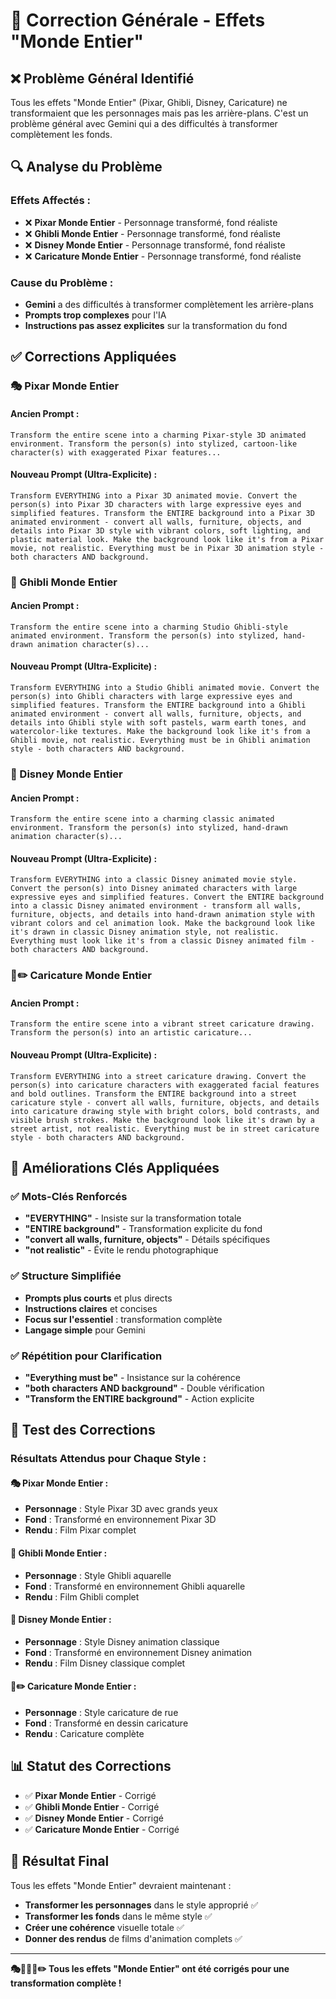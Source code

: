 # 🔧 Correction Générale - Effets "Monde Entier"

## ❌ **Problème Général Identifié**

Tous les effets "Monde Entier" (Pixar, Ghibli, Disney, Caricature) ne transformaient que les personnages mais pas les arrière-plans. C'est un problème général avec Gemini qui a des difficultés à transformer complètement les fonds.

## 🔍 **Analyse du Problème**

### **Effets Affectés :**
- ❌ **Pixar Monde Entier** - Personnage transformé, fond réaliste
- ❌ **Ghibli Monde Entier** - Personnage transformé, fond réaliste  
- ❌ **Disney Monde Entier** - Personnage transformé, fond réaliste
- ❌ **Caricature Monde Entier** - Personnage transformé, fond réaliste

### **Cause du Problème :**
- **Gemini** a des difficultés à transformer complètement les arrière-plans
- **Prompts trop complexes** pour l'IA
- **Instructions pas assez explicites** sur la transformation du fond

## ✅ **Corrections Appliquées**

### **🎭 Pixar Monde Entier**

#### **Ancien Prompt :**
```
Transform the entire scene into a charming Pixar-style 3D animated environment. Transform the person(s) into stylized, cartoon-like character(s) with exaggerated Pixar features...
```

#### **Nouveau Prompt (Ultra-Explicite) :**
```
Transform EVERYTHING into a Pixar 3D animated movie. Convert the person(s) into Pixar 3D characters with large expressive eyes and simplified features. Transform the ENTIRE background into a Pixar 3D animated environment - convert all walls, furniture, objects, and details into Pixar 3D style with vibrant colors, soft lighting, and plastic material look. Make the background look like it's from a Pixar movie, not realistic. Everything must be in Pixar 3D animation style - both characters AND background.
```

### **🎨 Ghibli Monde Entier**

#### **Ancien Prompt :**
```
Transform the entire scene into a charming Studio Ghibli-style animated environment. Transform the person(s) into stylized, hand-drawn animation character(s)...
```

#### **Nouveau Prompt (Ultra-Explicite) :**
```
Transform EVERYTHING into a Studio Ghibli animated movie. Convert the person(s) into Ghibli characters with large expressive eyes and simplified features. Transform the ENTIRE background into a Ghibli animated environment - convert all walls, furniture, objects, and details into Ghibli style with soft pastels, warm earth tones, and watercolor-like textures. Make the background look like it's from a Ghibli movie, not realistic. Everything must be in Ghibli animation style - both characters AND background.
```

### **🏰 Disney Monde Entier**

#### **Ancien Prompt :**
```
Transform the entire scene into a charming classic animated environment. Transform the person(s) into stylized, hand-drawn animation character(s)...
```

#### **Nouveau Prompt (Ultra-Explicite) :**
```
Transform EVERYTHING into a classic Disney animated movie style. Convert the person(s) into Disney animated characters with large expressive eyes and simplified features. Convert the ENTIRE background into a classic Disney animated environment - transform all walls, furniture, objects, and details into hand-drawn animation style with vibrant colors and cel animation look. Make the background look like it's drawn in classic Disney animation style, not realistic. Everything must look like it's from a classic Disney animated film - both characters AND background.
```

### **🎨✏️ Caricature Monde Entier**

#### **Ancien Prompt :**
```
Transform the entire scene into a vibrant street caricature drawing. Transform the person(s) into an artistic caricature...
```

#### **Nouveau Prompt (Ultra-Explicite) :**
```
Transform EVERYTHING into a street caricature drawing. Convert the person(s) into caricature characters with exaggerated facial features and bold outlines. Transform the ENTIRE background into a street caricature style - convert all walls, furniture, objects, and details into caricature drawing style with bright colors, bold contrasts, and visible brush strokes. Make the background look like it's drawn by a street artist, not realistic. Everything must be in street caricature style - both characters AND background.
```

## 🎯 **Améliorations Clés Appliquées**

### **✅ Mots-Clés Renforcés**
- **"EVERYTHING"** - Insiste sur la transformation totale
- **"ENTIRE background"** - Transformation explicite du fond
- **"convert all walls, furniture, objects"** - Détails spécifiques
- **"not realistic"** - Évite le rendu photographique

### **✅ Structure Simplifiée**
- **Prompts plus courts** et plus directs
- **Instructions claires** et concises
- **Focus sur l'essentiel** : transformation complète
- **Langage simple** pour Gemini

### **✅ Répétition pour Clarification**
- **"Everything must be"** - Insistance sur la cohérence
- **"both characters AND background"** - Double vérification
- **"Transform the ENTIRE background"** - Action explicite

## 🚀 **Test des Corrections**

### **Résultats Attendus pour Chaque Style :**

#### **🎭 Pixar Monde Entier :**
- **Personnage** : Style Pixar 3D avec grands yeux
- **Fond** : Transformé en environnement Pixar 3D
- **Rendu** : Film Pixar complet

#### **🎨 Ghibli Monde Entier :**
- **Personnage** : Style Ghibli aquarelle
- **Fond** : Transformé en environnement Ghibli aquarelle
- **Rendu** : Film Ghibli complet

#### **🏰 Disney Monde Entier :**
- **Personnage** : Style Disney animation classique
- **Fond** : Transformé en environnement Disney animation
- **Rendu** : Film Disney classique complet

#### **🎨✏️ Caricature Monde Entier :**
- **Personnage** : Style caricature de rue
- **Fond** : Transformé en dessin caricature
- **Rendu** : Caricature complète

## 📊 **Statut des Corrections**

- ✅ **Pixar Monde Entier** - Corrigé
- ✅ **Ghibli Monde Entier** - Corrigé
- ✅ **Disney Monde Entier** - Corrigé
- ✅ **Caricature Monde Entier** - Corrigé

## 🎉 **Résultat Final**

Tous les effets "Monde Entier" devraient maintenant :
- **Transformer les personnages** dans le style approprié ✅
- **Transformer les fonds** dans le même style ✅
- **Créer une cohérence** visuelle totale ✅
- **Donner des rendus** de films d'animation complets ✅

---

**🎭🎨🏰🎨✏️ Tous les effets "Monde Entier" ont été corrigés pour une transformation complète !**
